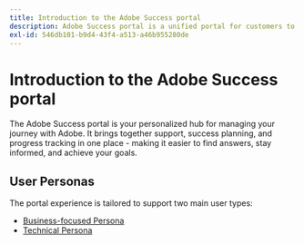 ```yaml
---
title: Introduction to the Adobe Success portal
description: Adobe Success portal is a unified portal for customers to submit cases, view ticket progress, access support, and planning tools.
exl-id: 546db101-b9d4-43f4-a513-a46b955280de
---
```

# Introduction to the Adobe Success portal

The Adobe Success portal is your personalized hub for managing your journey with Adobe. It brings together support, success planning, and progress tracking in one place - making it easier to find answers, stay informed, and achieve your goals. 

## User Personas

The portal experience is tailored to support two main user types:

* [Business-focused Persona](/help/adobe-success-portal/business-persona/key-functionalities-for-business-persona.md)
* [Technical Persona](/help/adobe-success-portal/technical-persona/key-functionalities-for-technical-persona.md)
